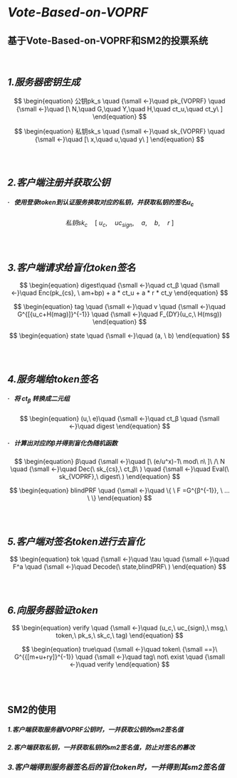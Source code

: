# ***Vote-Based-on-VOPRF***

## 基于Vote-Based-on-VOPRF和SM2的投票系统

<br>

## ***1.服务器密钥生成***

$$
\begin{equation}
	公钥pk_s \quad {\small ←}\quad pk_{VOPRF} \quad {\small ←}\quad [\ N,\quad G,\quad Y,\quad H,\quad ct_u,\quad ct_y\ ]
\end{equation}
$$

$$
\begin{equation}
私钥sk_s \quad {\small ←}\quad sk_{VOPRF} \quad {\small ←}\quad [\ x,\quad u,\quad y\ ]
\end{equation}
$$

### <br>

## ***2.客户端注册并获取公钥***

##### **·** &nbsp; 使用登录token到认证服务换取对应的私钥，并获取私钥的签名u<sub>c</sub>

$$
\begin{equation}
私钥sk_c\quad [\ u_c,\quad uc_{sign},\quad a,\quad b,\quad r \ ]
\end{equation}
$$

### <br>

## ***3.客户端请求给盲化token签名***

$$
\begin{equation}
digest\quad {\small ←}\quad ct_β \quad {\small ←}\quad Enc(pk_{cs}, \  am+bp) + a * ct_u + a * r * ct_y
\end{equation}
$$

$$
\begin{equation}
tag \quad {\small ←}\quad v \quad {\small ←}\quad G^{[{u_c+H(mag)]}^{-1}} \quad {\small ←}\quad F_{DY}(u_c,\ H(msg))
\end{equation}
$$

$$
\begin{equation}
state \quad {\small ←}\quad (a, \  b)
\end{equation}
$$

### <br>

## ***4.服务端给token签名***

##### **·** &nbsp; 将&nbsp;ct<sub>β</sub>&nbsp;转换成二元组

$$
\begin{equation}
(u,\ e)\quad {\small ←}\quad ct_β \quad {\small ←}\quad digest
\end{equation}
$$

##### **·** &nbsp; 计算出对应的β并得到盲化伪随机函数

$$
\begin{equation}
β\quad {\small ←}\quad [\ (e/u^x)-1\ mod\ n\ ]\ /\ N \quad {\small ←}\quad Dec(\ sk_{cs},\ ct_β\ )  \quad {\small ←}\quad Eval(\ sk_{VOPRF},\ digest\ )
\end{equation}
$$

$$
\begin{equation}
blindPRF \quad {\small ←}\quad \{ \ F =G^{β^{-1}}, \ ... \  \} 
\end{equation}
$$

### <br>

## ***5.客户端对签名token进行去盲化***

$$
\begin{equation}
tok  \quad {\small ←}\quad \tau \quad {\small ←}\quad F^a \quad {\small ←}\quad Decode(\ state,blindPRF\ )
\end{equation}
$$

### <br>

## ***6.向服务器验证token***

$$
\begin{equation}
verify \quad {\small ←}\quad (u_c,\ uc_{sign},\ msg,\ token,\ pk_s,\ sk_c,\ tag)
\end{equation}
$$

$$
\begin{equation}
true\quad {\small ←}\quad token\ {\small ==}\ G^{{[m+u+ry]}^{-1}} \quad {\small ←}\quad tag\ not\ exist \quad {\small ←}\quad verify
\end{equation}
$$

<br>

<br>

## SM2的使用

#### ***1.客户端获取服务器VOPRF公钥时，一并获取公钥的sm2签名值***

#### ***2.客户端获取私钥，一并获取私钥的sm2签名值，防止对签名的篡改***

### ***3.客户端得到服务器签名后的盲化token时，一并得到其sm2签名值***



<br>







